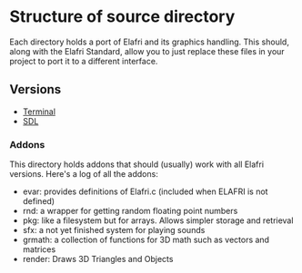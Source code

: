 # Structure of source directory

Each directory holds a port of Elafri and its graphics handling.
This should, along with the Elafri Standard, allow you to just replace these
files in your project to port it to a different interface.

## Versions

* [Terminal](./Terminal)
* [SDL](./SDL)

### Addons

This directory holds addons that should (usually) work with all Elafri versions.
Here's a log of all the addons:

* evar: provides definitions of Elafri.c (included when ELAFRI is not defined)
* rnd: a wrapper for getting random floating point numbers
* pkg: like a filesystem but for arrays. Allows simpler storage and retrieval
* sfx: a not yet finished system for playing sounds
* grmath: a collection of functions for 3D math such as vectors and matrices
* render: Draws 3D Triangles and Objects
